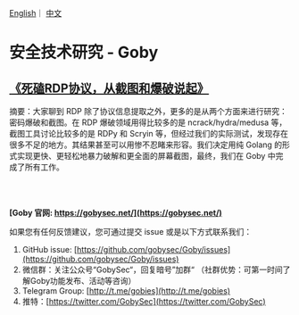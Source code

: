 [English](https://github.com/gobysec/Research/blob/main/README.md)｜ [中文](https://github.com/gobysec/Research/blob/main/README-zh.md)

# 安全技术研究 - Goby

## [《死磕RDP协议，从截图和爆破说起》](https://github.com/gobysec/Research/blob/main/RDP_protocol_research_%20we_have_implemented_RDP_screenshot_and_brute-force_functionalities_on_Goby_zh_CN.md)

摘要：大家聊到 RDP 除了协议信息提取之外，更多的是从两个方面来进行研究：密码爆破和截图。在 RDP 爆破领域用得比较多的是 ncrack/hydra/medusa 等，截图工具讨论比较多的是 RDPy 和 Scryin 等，但经过我们的实际测试，发现存在很多不足的地方。其结果甚至可以用惨不忍睹来形容。我们决定用纯 Golang 的形式实现更快、更轻松地暴力破解和更全面的屏幕截图，最终，我们在 Goby 中完成了所有工作。

<br/>

<br/>

**[Goby 官网: https://gobysec.net/](https://gobysec.net/)** 

如果您有任何反馈建议，您可通过提交 issue 或是以下方式联系我们：

1. GitHub issue: [https://github.com/gobysec/Goby/issues](https://github.com/gobysec/Goby/issues)
2. 微信群：关注公众号“GobySec“，回复暗号”加群“ （社群优势：可第一时间了解Goby功能发布、活动等咨询）
3. Telegram Group: [http://t.me/gobies](http://t.me/gobies) 
4. 推特：[https://twitter.com/GobySec](https://twitter.com/GobySec)
